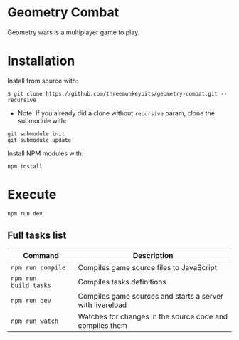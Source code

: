 # Geometry Combat

Geometry wars is a multiplayer game to play.

# Installation

Install from source with:

```
$ git clone https://github.com/threemonkeybits/geometry-combat.git --recursive
```

* Note: If you already did a clone without `recursive` param, clone the submodule with:

```
git submodule init
git submodule update
```

Install NPM modules with:

```
npm install
```

# Execute

```
npm run dev
````

## Full tasks list

|Command|Description|
|--|--|
|`npm run compile`| Compiles game source files to JavaScript|
|`npm run build.tasks`|Compiles tasks definitions|
|`npm run dev`|Compiles game sources and starts a server with livereload|
|`npm run watch`|Watches for changes in the source code and compiles them|
